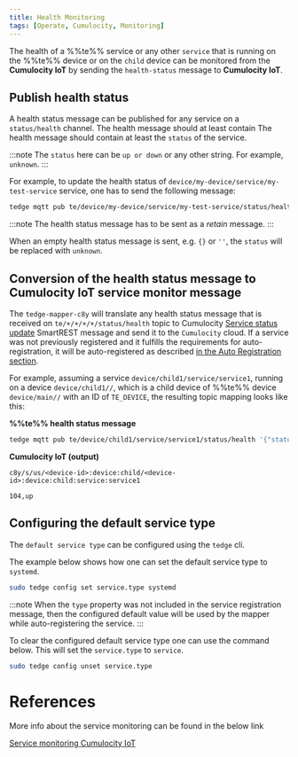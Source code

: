 ```yaml
---
title: Health Monitoring
tags: [Operate, Cumulocity, Monitoring]
---
```


The health of a %%te%% service or any other `service` that is running on the %%te%% device
or on the `child` device can be monitored from the **Cumulocity IoT** by sending the `health-status` message to **Cumulocity IoT**.

## Publish health status

A health status message can be published for any service on a `status/health` channel. The health message should at least contain The health message should contain
at least the `status` of the service.

:::note
The `status` here can be `up or down` or any other string. For example, `unknown`.
:::

For example, to update the health status of `device/my-device/service/my-test-service` service, one has to send the
following message:

```sh te2mqtt formats=v1
tedge mqtt pub te/device/my-device/service/my-test-service/status/health '{"status":"up"}' -q 2 -r
```

:::note
The health status message has to be sent as a *retain* message.
:::

When an empty health status message is sent, e.g. `{}` or `''`, the `status` will be replaced with `unknown`.

## Conversion of the health status message to Cumulocity IoT service monitor message

The `tedge-mapper-c8y` will translate any health status message that is received on `te/+/+/+/+/status/health` topic to
Cumulocity [Service status update](https://cumulocity.com/guides/reference/smartrest-two/#104) SmartREST message and
send it to the `Cumulocity` cloud. If a service was not previously registered and it fulfills the requirements for
auto-registration, it will be auto-registered as described [in the Auto Registration
section](https://thin-edge.github.io/thin-edge.io/next/references/mqtt-api/#auto-registration).

For example, assuming a service `device/child1/service/service1`, running on a device `device/child1//`, which is a
child device of %%te%% device `device/main//` with an ID of `TE_DEVICE`, the resulting topic mapping looks like
this:

<div class="code-indent-left">

**%%te%% health status message**

```sh te2mqtt formats=v1
tedge mqtt pub te/device/child1/service/service1/status/health '{"status":"up"}' -q 2 -r
```

</div>

<div class="code-indent-right">

**Cumulocity IoT (output)**

```text title="Topic"
c8y/s/us/<device-id>:device:child/<device-id>:device:child:service:service1
```

```text title="Payload"
104,up
```

</div>

## Configuring the default service type

The `default service type` can be configured using the `tedge` cli.

The example below shows how one can set the default service type to `systemd`.

```sh
sudo tedge config set service.type systemd
```

:::note
When the `type` property was not included in the service registration message, then the configured default value
will be used by the mapper while auto-registering the service.
:::

To clear the configured default service type one can use the command below.
This will set the `service.type` to `service`.

```sh
sudo tedge config unset service.type
```

# References

More info about the service monitoring can be found in the below link

[Service monitoring Cumulocity IoT](https://cumulocity.com/guides/reference/smartrest-two/#service-creation-102)
